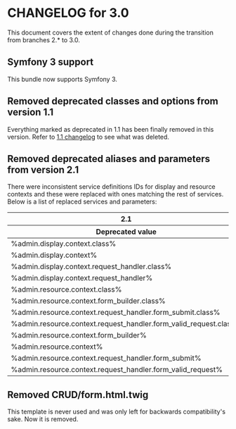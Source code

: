 # CHANGELOG for 3.0

This document covers the extent of changes done during the transition from
branches 2.* to 3.0.

## Symfony 3 support

This bundle now supports Symfony 3.

## Removed deprecated classes and options from version 1.1

Everything marked as deprecated in 1.1 has been finally removed in this version.
Refer to [1.1 changelog](CHANGELOG-1.1.md) to see what was deleted.

## Removed deprecated aliases and parameters from version 2.1

There were inconsistent service definitions IDs for display and resource contexts
and these were replaced with ones matching the rest of services. Below is a list
of replaced services and parameters:

<table>
    <thead>
        <tr>
            <th>2.1</th>
            <th>3.*</th>
        </tr>
        <tr>
            <th>Deprecated value</th>
            <th>New value</th>
        </tr>  
    </thead>
    <tbody>
        <tr>
            <td>%admin.display.context.class%</td>
            <td>%admin.context.display.class%</td>
        </tr>
        <tr>
            <td>%admin.display.context%</td>
            <td>%admin.context.display%</td>
        </tr>
        <tr>
            <td>%admin.display.context.request_handler.class%</td>
            <td>%admin.context.display.request_handler.class%</td>
        </tr>
        <tr>
            <td>%admin.display.context.request_handler%</td>
            <td>%admin.context.display.request_handler%</td>
        </tr>
        <tr>
            <td>%admin.resource.context.class%</td>
            <td>%admin.context.resource.class%</td>
        </tr>
        <tr>
            <td>%admin.resource.context.form_builder.class%</td>
            <td>%admin.context.resource.form_builder.class%</td>
        </tr>
        <tr>
            <td>%admin.resource.context.request_handler.form_submit.class%</td>
            <td>%admin.context.resource.request_handler.form_submit.class%</td>
        </tr>
        <tr>
            <td>%admin.resource.context.request_handler.form_valid_request.class%</td>
            <td>%admin.context.resource.request_handler.form_valid_request.class%</td>
        </tr>
        <tr>
            <td>%admin.resource.context.form_builder%</td>
            <td>%admin.context.resource.form_builder%</td>
        </tr>
        <tr>
            <td>%admin.resource.context%</td>
            <td>%admin.context.resource%</td>
        </tr>
        <tr>
            <td>%admin.resource.context.request_handler.form_submit%</td>
            <td>%admin.context.resource.request_handler.form_submit%</td>
        </tr>
        <tr>
            <td>%admin.resource.context.request_handler.form_valid_request%</td>
            <td>%admin.context.resource.request_handler.form_valid_request%</td>
        </tr>
    </tbody>
</table>

## Removed CRUD/form.html.twig

This template is never used and was only left for backwards compatibility's sake.
Now it is removed.
